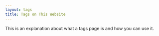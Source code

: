 ```yaml
---
layout: tags
title: Tags on This Website
---
```


This is an explanation about what a tags page is and how you can use it.
